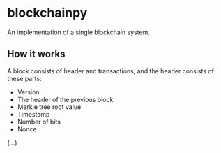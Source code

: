 # blockchainpy
An implementation of a single blockchain system.
## How it works
A block consists of header and transactions, and
the header consists of these parts:
- Version
- The header of the previous block
- Merkle tree root value
- Timestamp
- Number of bits
- Nonce

(...)
